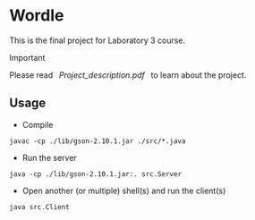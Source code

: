 # Wordle

This is the final project for Laboratory 3 course.

> [!IMPORTANT]
> Please read &ensp;_Project_description.pdf_&ensp; to learn about the project.

## Usage

- Compile

```
javac -cp ./lib/gson-2.10.1.jar ./src/*.java
```

- Run the server

```
java -cp ./lib/gson-2.10.1.jar:. src.Server
```

- Open another (or multiple) shell(s) and run the client(s)

```
java src.Client
```
